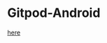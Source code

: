 # Gitpod-Android

[here](https://gitpod.io/#https://github.com/Monster-Gaming-Studios/Gitpod-Android)
